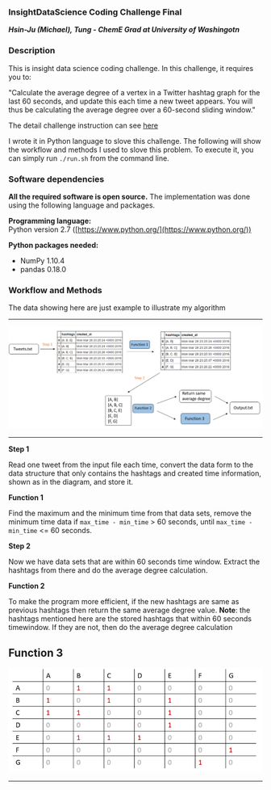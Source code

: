 ### InsightDataScience Coding Challenge Final
***Hsin-Ju (Michael), Tung - ChemE Grad at University of Washingotn***

### Description

This is insight data science coding challenge. In this challenge, it requires you to:

"Calculate the average degree of a vertex in a Twitter hashtag graph for the last 60 seconds, and update this each time a new tweet appears.  You will thus be calculating the average degree over a 60-second sliding window."

The detail challenge instruction can see [here][1]

I wrote it in Python language to slove this challenge. The following will show the workflow and methods I used to slove this problem. To execute it, you can simply run `./run.sh` from the command line.



### Software dependencies

**All the required software is open source.**  The implementation was done using the following language and packages.

**Programming language:**   
Python version 2.7  ([https://www.python.org/](https://www.python.org/))

**Python packages needed:**
- NumPy 1.10.4
- pandas 0.18.0



### Workflow and Methods

The data showing here are just example to illustrate my algorithm

----

<img src="images/Workflow.PNG">

----

**Step 1** 

Read one tweet from the input file each time, convert the data form to the data structure that only contains the hashtags and created time information, shown as in the diagram, and store it. 

**Function 1** 

Find the maximum and the minimum time from that data sets, remove the minimum time data if `max_time - min_time` > 60 seconds, until `max_time - min_time` <= 60 seconds. 

 **Step 2** 

Now we have data sets that are within 60 seconds time window. Extract the hashtags from there and do the average degree calculation.


**Function 2** 

To make the program more efficient, if the new hashtags are same as previous hashtags then return the same average degree value. **Note**: the hashtags mentioned here are the stored hashtags that within 60 seconds timewindow. If they are not, then do the average degree calculation 

**Function 3** 
---

<img src="images/Matrix example.PNG">

----




[1]: https://github.com/hsintmike/InsightDataScience/blob/master/instruction.md "here"




